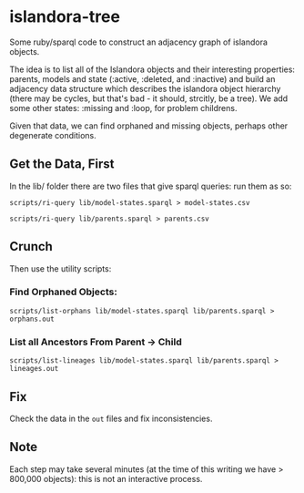 # islandora-tree
Some ruby/sparql code to construct an adjacency graph of islandora objects.

The idea is to list all of the Islandora objects and their interesting properties: parents, models and state (:active, :deleted, and :inactive) and build an adjacency data structure which describes the islandora object hierarchy (there may be cycles, but that's bad - it should, strcitly,  be a tree). We add some other states: :missing and :loop, for problem childrens.

Given that data, we can find orphaned and missing objects, perhaps other degenerate conditions.

## Get the Data, First

In the lib/ folder there are two files that give sparql queries: run them as so:

``scripts/ri-query lib/model-states.sparql > model-states.csv``

``scripts/ri-query lib/parents.sparql > parents.csv``

## Crunch

Then use the utility scripts:

### Find Orphaned Objects:

``scripts/list-orphans lib/model-states.sparql lib/parents.sparql > orphans.out``

### List all Ancestors From Parent -> Child

``scripts/list-lineages lib/model-states.sparql lib/parents.sparql > lineages.out``

## Fix

Check the data in the ``out`` files and fix inconsistencies.

## Note

Each step may take several minutes (at the time of this writing we have > 800,000 objects): this is not an interactive process.
